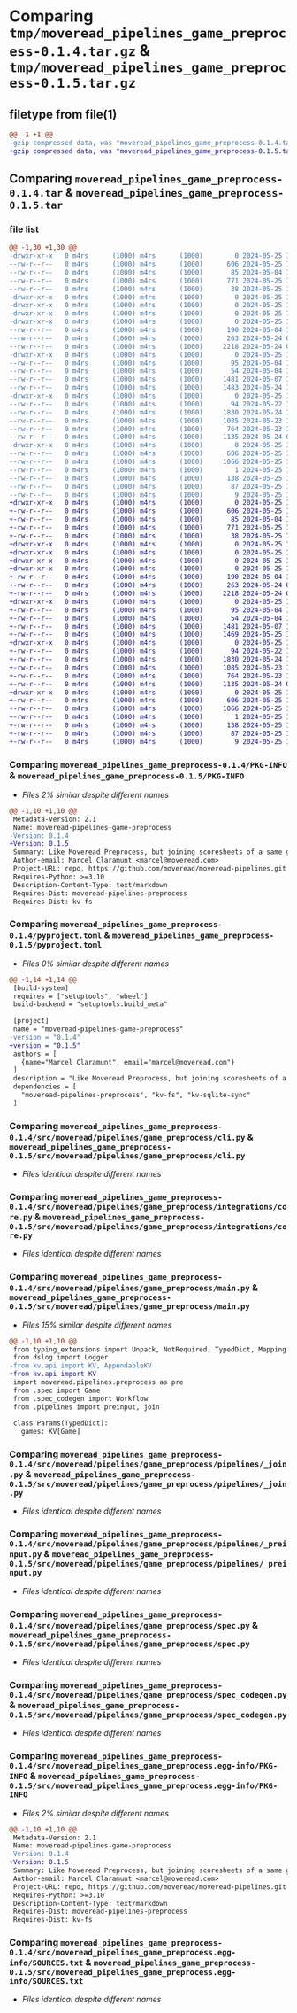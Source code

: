 # Comparing `tmp/moveread_pipelines_game_preprocess-0.1.4.tar.gz` & `tmp/moveread_pipelines_game_preprocess-0.1.5.tar.gz`

## filetype from file(1)

```diff
@@ -1 +1 @@
-gzip compressed data, was "moveread_pipelines_game_preprocess-0.1.4.tar", last modified: Sat May 25 11:11:57 2024, max compression
+gzip compressed data, was "moveread_pipelines_game_preprocess-0.1.5.tar", last modified: Sat May 25 14:19:09 2024, max compression
```

## Comparing `moveread_pipelines_game_preprocess-0.1.4.tar` & `moveread_pipelines_game_preprocess-0.1.5.tar`

### file list

```diff
@@ -1,30 +1,30 @@
-drwxr-xr-x   0 m4rs      (1000) m4rs      (1000)        0 2024-05-25 11:11:57.933997 moveread_pipelines_game_preprocess-0.1.4/
--rw-r--r--   0 m4rs      (1000) m4rs      (1000)      606 2024-05-25 11:11:57.933997 moveread_pipelines_game_preprocess-0.1.4/PKG-INFO
--rw-r--r--   0 m4rs      (1000) m4rs      (1000)       85 2024-05-04 18:06:49.000000 moveread_pipelines_game_preprocess-0.1.4/README.md
--rw-r--r--   0 m4rs      (1000) m4rs      (1000)      771 2024-05-25 11:11:54.000000 moveread_pipelines_game_preprocess-0.1.4/pyproject.toml
--rw-r--r--   0 m4rs      (1000) m4rs      (1000)       38 2024-05-25 11:11:57.933997 moveread_pipelines_game_preprocess-0.1.4/setup.cfg
-drwxr-xr-x   0 m4rs      (1000) m4rs      (1000)        0 2024-05-25 11:11:57.933997 moveread_pipelines_game_preprocess-0.1.4/src/
-drwxr-xr-x   0 m4rs      (1000) m4rs      (1000)        0 2024-05-25 11:11:57.933997 moveread_pipelines_game_preprocess-0.1.4/src/moveread/
-drwxr-xr-x   0 m4rs      (1000) m4rs      (1000)        0 2024-05-25 11:11:57.933997 moveread_pipelines_game_preprocess-0.1.4/src/moveread/pipelines/
-drwxr-xr-x   0 m4rs      (1000) m4rs      (1000)        0 2024-05-25 11:11:57.933997 moveread_pipelines_game_preprocess-0.1.4/src/moveread/pipelines/game_preprocess/
--rw-r--r--   0 m4rs      (1000) m4rs      (1000)      190 2024-05-04 18:57:40.000000 moveread_pipelines_game_preprocess-0.1.4/src/moveread/pipelines/game_preprocess/__init__.py
--rw-r--r--   0 m4rs      (1000) m4rs      (1000)      263 2024-05-24 07:30:23.000000 moveread_pipelines_game_preprocess-0.1.4/src/moveread/pipelines/game_preprocess/__init__.pyi
--rw-r--r--   0 m4rs      (1000) m4rs      (1000)     2218 2024-05-24 07:51:07.000000 moveread_pipelines_game_preprocess-0.1.4/src/moveread/pipelines/game_preprocess/cli.py
-drwxr-xr-x   0 m4rs      (1000) m4rs      (1000)        0 2024-05-25 11:11:57.933997 moveread_pipelines_game_preprocess-0.1.4/src/moveread/pipelines/game_preprocess/integrations/
--rw-r--r--   0 m4rs      (1000) m4rs      (1000)       95 2024-05-04 19:31:31.000000 moveread_pipelines_game_preprocess-0.1.4/src/moveread/pipelines/game_preprocess/integrations/__init__.py
--rw-r--r--   0 m4rs      (1000) m4rs      (1000)       54 2024-05-04 19:31:31.000000 moveread_pipelines_game_preprocess-0.1.4/src/moveread/pipelines/game_preprocess/integrations/__init__.pyi
--rw-r--r--   0 m4rs      (1000) m4rs      (1000)     1481 2024-05-07 13:45:54.000000 moveread_pipelines_game_preprocess-0.1.4/src/moveread/pipelines/game_preprocess/integrations/core.py
--rw-r--r--   0 m4rs      (1000) m4rs      (1000)     1483 2024-05-24 16:55:44.000000 moveread_pipelines_game_preprocess-0.1.4/src/moveread/pipelines/game_preprocess/main.py
-drwxr-xr-x   0 m4rs      (1000) m4rs      (1000)        0 2024-05-25 11:11:57.933997 moveread_pipelines_game_preprocess-0.1.4/src/moveread/pipelines/game_preprocess/pipelines/
--rw-r--r--   0 m4rs      (1000) m4rs      (1000)       94 2024-05-22 18:25:38.000000 moveread_pipelines_game_preprocess-0.1.4/src/moveread/pipelines/game_preprocess/pipelines/__init__.py
--rw-r--r--   0 m4rs      (1000) m4rs      (1000)     1830 2024-05-24 16:55:24.000000 moveread_pipelines_game_preprocess-0.1.4/src/moveread/pipelines/game_preprocess/pipelines/_join.py
--rw-r--r--   0 m4rs      (1000) m4rs      (1000)     1085 2024-05-23 17:38:15.000000 moveread_pipelines_game_preprocess-0.1.4/src/moveread/pipelines/game_preprocess/pipelines/_preinput.py
--rw-r--r--   0 m4rs      (1000) m4rs      (1000)      764 2024-05-23 18:28:57.000000 moveread_pipelines_game_preprocess-0.1.4/src/moveread/pipelines/game_preprocess/spec.py
--rw-r--r--   0 m4rs      (1000) m4rs      (1000)     1135 2024-05-24 08:25:06.000000 moveread_pipelines_game_preprocess-0.1.4/src/moveread/pipelines/game_preprocess/spec_codegen.py
-drwxr-xr-x   0 m4rs      (1000) m4rs      (1000)        0 2024-05-25 11:11:57.933997 moveread_pipelines_game_preprocess-0.1.4/src/moveread_pipelines_game_preprocess.egg-info/
--rw-r--r--   0 m4rs      (1000) m4rs      (1000)      606 2024-05-25 11:11:57.000000 moveread_pipelines_game_preprocess-0.1.4/src/moveread_pipelines_game_preprocess.egg-info/PKG-INFO
--rw-r--r--   0 m4rs      (1000) m4rs      (1000)     1066 2024-05-25 11:11:57.000000 moveread_pipelines_game_preprocess-0.1.4/src/moveread_pipelines_game_preprocess.egg-info/SOURCES.txt
--rw-r--r--   0 m4rs      (1000) m4rs      (1000)        1 2024-05-25 11:11:57.000000 moveread_pipelines_game_preprocess-0.1.4/src/moveread_pipelines_game_preprocess.egg-info/dependency_links.txt
--rw-r--r--   0 m4rs      (1000) m4rs      (1000)      138 2024-05-25 11:11:57.000000 moveread_pipelines_game_preprocess-0.1.4/src/moveread_pipelines_game_preprocess.egg-info/entry_points.txt
--rw-r--r--   0 m4rs      (1000) m4rs      (1000)       87 2024-05-25 11:11:57.000000 moveread_pipelines_game_preprocess-0.1.4/src/moveread_pipelines_game_preprocess.egg-info/requires.txt
--rw-r--r--   0 m4rs      (1000) m4rs      (1000)        9 2024-05-25 11:11:57.000000 moveread_pipelines_game_preprocess-0.1.4/src/moveread_pipelines_game_preprocess.egg-info/top_level.txt
+drwxr-xr-x   0 m4rs      (1000) m4rs      (1000)        0 2024-05-25 14:19:08.990593 moveread_pipelines_game_preprocess-0.1.5/
+-rw-r--r--   0 m4rs      (1000) m4rs      (1000)      606 2024-05-25 14:19:08.990593 moveread_pipelines_game_preprocess-0.1.5/PKG-INFO
+-rw-r--r--   0 m4rs      (1000) m4rs      (1000)       85 2024-05-04 18:06:49.000000 moveread_pipelines_game_preprocess-0.1.5/README.md
+-rw-r--r--   0 m4rs      (1000) m4rs      (1000)      771 2024-05-25 14:19:03.000000 moveread_pipelines_game_preprocess-0.1.5/pyproject.toml
+-rw-r--r--   0 m4rs      (1000) m4rs      (1000)       38 2024-05-25 14:19:08.990593 moveread_pipelines_game_preprocess-0.1.5/setup.cfg
+drwxr-xr-x   0 m4rs      (1000) m4rs      (1000)        0 2024-05-25 14:19:08.970594 moveread_pipelines_game_preprocess-0.1.5/src/
+drwxr-xr-x   0 m4rs      (1000) m4rs      (1000)        0 2024-05-25 14:19:08.970594 moveread_pipelines_game_preprocess-0.1.5/src/moveread/
+drwxr-xr-x   0 m4rs      (1000) m4rs      (1000)        0 2024-05-25 14:19:08.970594 moveread_pipelines_game_preprocess-0.1.5/src/moveread/pipelines/
+drwxr-xr-x   0 m4rs      (1000) m4rs      (1000)        0 2024-05-25 14:19:08.980594 moveread_pipelines_game_preprocess-0.1.5/src/moveread/pipelines/game_preprocess/
+-rw-r--r--   0 m4rs      (1000) m4rs      (1000)      190 2024-05-04 18:57:40.000000 moveread_pipelines_game_preprocess-0.1.5/src/moveread/pipelines/game_preprocess/__init__.py
+-rw-r--r--   0 m4rs      (1000) m4rs      (1000)      263 2024-05-24 07:30:23.000000 moveread_pipelines_game_preprocess-0.1.5/src/moveread/pipelines/game_preprocess/__init__.pyi
+-rw-r--r--   0 m4rs      (1000) m4rs      (1000)     2218 2024-05-24 07:51:07.000000 moveread_pipelines_game_preprocess-0.1.5/src/moveread/pipelines/game_preprocess/cli.py
+drwxr-xr-x   0 m4rs      (1000) m4rs      (1000)        0 2024-05-25 14:19:08.980594 moveread_pipelines_game_preprocess-0.1.5/src/moveread/pipelines/game_preprocess/integrations/
+-rw-r--r--   0 m4rs      (1000) m4rs      (1000)       95 2024-05-04 19:31:31.000000 moveread_pipelines_game_preprocess-0.1.5/src/moveread/pipelines/game_preprocess/integrations/__init__.py
+-rw-r--r--   0 m4rs      (1000) m4rs      (1000)       54 2024-05-04 19:31:31.000000 moveread_pipelines_game_preprocess-0.1.5/src/moveread/pipelines/game_preprocess/integrations/__init__.pyi
+-rw-r--r--   0 m4rs      (1000) m4rs      (1000)     1481 2024-05-07 13:45:54.000000 moveread_pipelines_game_preprocess-0.1.5/src/moveread/pipelines/game_preprocess/integrations/core.py
+-rw-r--r--   0 m4rs      (1000) m4rs      (1000)     1469 2024-05-25 14:09:37.000000 moveread_pipelines_game_preprocess-0.1.5/src/moveread/pipelines/game_preprocess/main.py
+drwxr-xr-x   0 m4rs      (1000) m4rs      (1000)        0 2024-05-25 14:19:08.980594 moveread_pipelines_game_preprocess-0.1.5/src/moveread/pipelines/game_preprocess/pipelines/
+-rw-r--r--   0 m4rs      (1000) m4rs      (1000)       94 2024-05-22 18:25:38.000000 moveread_pipelines_game_preprocess-0.1.5/src/moveread/pipelines/game_preprocess/pipelines/__init__.py
+-rw-r--r--   0 m4rs      (1000) m4rs      (1000)     1830 2024-05-24 16:55:24.000000 moveread_pipelines_game_preprocess-0.1.5/src/moveread/pipelines/game_preprocess/pipelines/_join.py
+-rw-r--r--   0 m4rs      (1000) m4rs      (1000)     1085 2024-05-23 17:38:15.000000 moveread_pipelines_game_preprocess-0.1.5/src/moveread/pipelines/game_preprocess/pipelines/_preinput.py
+-rw-r--r--   0 m4rs      (1000) m4rs      (1000)      764 2024-05-23 18:28:57.000000 moveread_pipelines_game_preprocess-0.1.5/src/moveread/pipelines/game_preprocess/spec.py
+-rw-r--r--   0 m4rs      (1000) m4rs      (1000)     1135 2024-05-24 08:25:06.000000 moveread_pipelines_game_preprocess-0.1.5/src/moveread/pipelines/game_preprocess/spec_codegen.py
+drwxr-xr-x   0 m4rs      (1000) m4rs      (1000)        0 2024-05-25 14:19:08.990593 moveread_pipelines_game_preprocess-0.1.5/src/moveread_pipelines_game_preprocess.egg-info/
+-rw-r--r--   0 m4rs      (1000) m4rs      (1000)      606 2024-05-25 14:19:08.000000 moveread_pipelines_game_preprocess-0.1.5/src/moveread_pipelines_game_preprocess.egg-info/PKG-INFO
+-rw-r--r--   0 m4rs      (1000) m4rs      (1000)     1066 2024-05-25 14:19:08.000000 moveread_pipelines_game_preprocess-0.1.5/src/moveread_pipelines_game_preprocess.egg-info/SOURCES.txt
+-rw-r--r--   0 m4rs      (1000) m4rs      (1000)        1 2024-05-25 14:19:08.000000 moveread_pipelines_game_preprocess-0.1.5/src/moveread_pipelines_game_preprocess.egg-info/dependency_links.txt
+-rw-r--r--   0 m4rs      (1000) m4rs      (1000)      138 2024-05-25 14:19:08.000000 moveread_pipelines_game_preprocess-0.1.5/src/moveread_pipelines_game_preprocess.egg-info/entry_points.txt
+-rw-r--r--   0 m4rs      (1000) m4rs      (1000)       87 2024-05-25 14:19:08.000000 moveread_pipelines_game_preprocess-0.1.5/src/moveread_pipelines_game_preprocess.egg-info/requires.txt
+-rw-r--r--   0 m4rs      (1000) m4rs      (1000)        9 2024-05-25 14:19:08.000000 moveread_pipelines_game_preprocess-0.1.5/src/moveread_pipelines_game_preprocess.egg-info/top_level.txt
```

### Comparing `moveread_pipelines_game_preprocess-0.1.4/PKG-INFO` & `moveread_pipelines_game_preprocess-0.1.5/PKG-INFO`

 * *Files 2% similar despite different names*

```diff
@@ -1,10 +1,10 @@
 Metadata-Version: 2.1
 Name: moveread-pipelines-game-preprocess
-Version: 0.1.4
+Version: 0.1.5
 Summary: Like Moveread Preprocess, but joining scoresheets of a same game
 Author-email: Marcel Claramunt <marcel@moveread.com>
 Project-URL: repo, https://github.com/moveread/moveread-pipelines.git
 Requires-Python: >=3.10
 Description-Content-Type: text/markdown
 Requires-Dist: moveread-pipelines-preprocess
 Requires-Dist: kv-fs
```

### Comparing `moveread_pipelines_game_preprocess-0.1.4/pyproject.toml` & `moveread_pipelines_game_preprocess-0.1.5/pyproject.toml`

 * *Files 0% similar despite different names*

```diff
@@ -1,14 +1,14 @@
 [build-system]
 requires = ["setuptools", "wheel"]
 build-backend = "setuptools.build_meta"
 
 [project]
 name = "moveread-pipelines-game-preprocess"
-version = "0.1.4"
+version = "0.1.5"
 authors = [
   {name="Marcel Claramunt", email="marcel@moveread.com"}
 ]
 description = "Like Moveread Preprocess, but joining scoresheets of a same game"
 dependencies = [
   "moveread-pipelines-preprocess", "kv-fs", "kv-sqlite-sync"
 ]
```

### Comparing `moveread_pipelines_game_preprocess-0.1.4/src/moveread/pipelines/game_preprocess/cli.py` & `moveread_pipelines_game_preprocess-0.1.5/src/moveread/pipelines/game_preprocess/cli.py`

 * *Files identical despite different names*

### Comparing `moveread_pipelines_game_preprocess-0.1.4/src/moveread/pipelines/game_preprocess/integrations/core.py` & `moveread_pipelines_game_preprocess-0.1.5/src/moveread/pipelines/game_preprocess/integrations/core.py`

 * *Files identical despite different names*

### Comparing `moveread_pipelines_game_preprocess-0.1.4/src/moveread/pipelines/game_preprocess/main.py` & `moveread_pipelines_game_preprocess-0.1.5/src/moveread/pipelines/game_preprocess/main.py`

 * *Files 15% similar despite different names*

```diff
@@ -1,10 +1,10 @@
 from typing_extensions import Unpack, NotRequired, TypedDict, Mapping
 from dslog import Logger
-from kv.api import KV, AppendableKV
+from kv.api import KV
 import moveread.pipelines.preprocess as pre
 from .spec import Game
 from .spec_codegen import Workflow
 from .pipelines import preinput, join
 
 class Params(TypedDict):
   games: KV[Game]
```

### Comparing `moveread_pipelines_game_preprocess-0.1.4/src/moveread/pipelines/game_preprocess/pipelines/_join.py` & `moveread_pipelines_game_preprocess-0.1.5/src/moveread/pipelines/game_preprocess/pipelines/_join.py`

 * *Files identical despite different names*

### Comparing `moveread_pipelines_game_preprocess-0.1.4/src/moveread/pipelines/game_preprocess/pipelines/_preinput.py` & `moveread_pipelines_game_preprocess-0.1.5/src/moveread/pipelines/game_preprocess/pipelines/_preinput.py`

 * *Files identical despite different names*

### Comparing `moveread_pipelines_game_preprocess-0.1.4/src/moveread/pipelines/game_preprocess/spec.py` & `moveread_pipelines_game_preprocess-0.1.5/src/moveread/pipelines/game_preprocess/spec.py`

 * *Files identical despite different names*

### Comparing `moveread_pipelines_game_preprocess-0.1.4/src/moveread/pipelines/game_preprocess/spec_codegen.py` & `moveread_pipelines_game_preprocess-0.1.5/src/moveread/pipelines/game_preprocess/spec_codegen.py`

 * *Files identical despite different names*

### Comparing `moveread_pipelines_game_preprocess-0.1.4/src/moveread_pipelines_game_preprocess.egg-info/PKG-INFO` & `moveread_pipelines_game_preprocess-0.1.5/src/moveread_pipelines_game_preprocess.egg-info/PKG-INFO`

 * *Files 2% similar despite different names*

```diff
@@ -1,10 +1,10 @@
 Metadata-Version: 2.1
 Name: moveread-pipelines-game-preprocess
-Version: 0.1.4
+Version: 0.1.5
 Summary: Like Moveread Preprocess, but joining scoresheets of a same game
 Author-email: Marcel Claramunt <marcel@moveread.com>
 Project-URL: repo, https://github.com/moveread/moveread-pipelines.git
 Requires-Python: >=3.10
 Description-Content-Type: text/markdown
 Requires-Dist: moveread-pipelines-preprocess
 Requires-Dist: kv-fs
```

### Comparing `moveread_pipelines_game_preprocess-0.1.4/src/moveread_pipelines_game_preprocess.egg-info/SOURCES.txt` & `moveread_pipelines_game_preprocess-0.1.5/src/moveread_pipelines_game_preprocess.egg-info/SOURCES.txt`

 * *Files identical despite different names*

